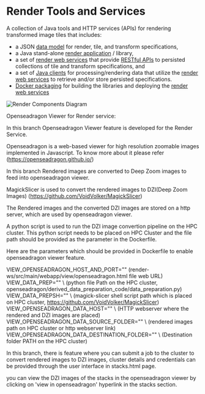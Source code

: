 # Render Tools and Services

A collection of Java tools and HTTP services (APIs) for rendering transformed image tiles that includes:

  - a JSON [data model] for render, tile, and transform specifications,
  - a Java stand-alone [render application] / library,
  - a set of [render web services] that provide [RESTful APIs] to 
    persisted collections of tile and transform specifications, and 
  - a set of [Java clients] for processing/rendering data that utilize the [render web services] 
    to retrieve and/or store persisted specifications.
  - [Docker packaging] for building the libraries and deploying the [render web services]  
  
  ![Render Components Diagram](docs/src/site/resources/image/render-components.png)
  
  [data model]: <docs/src/site/markdown/data-model.md>
  [Java clients]: <docs/src/site/markdown/render-ws-java-client.md>
  [level 2 REST]: <http://martinfowler.com/articles/richardsonMaturityModel.html>
  [render application]: <docs/src/site/markdown/render-app.md>
  [render web services]: <docs/src/site/markdown/render-ws.md>
  [RESTful APIs]: <docs/src/site/markdown/render-ws-api/render-ws-api.md>
  [Docker packaging]: <docs/src/site/markdown/render-ws-docker.md>
  
  
  Openseadragon Viewer for Render service:
  
  In this branch Openseadragon Viewer feature is developed for the Render Service. 
  
  Openseadragon is a web-based viewer for high resolution zoomable images implemented in Javascript. To know more about it please refer (https://openseadragon.github.io/)
  
  In this branch Rendered images are converted to Deep Zoom images to feed into openseadragon viewer. 
  
  MagickSlicer is used to convert the rendered images to DZI(Deep Zoom Images) (https://github.com/VoidVolker/MagickSlicer)
  
  The Rendered images and the converted DZI images are stored on a http server, which are used by openseadragon viewer.
  
  A python script is used to run the DZI image convertion pipeline on the HPC cluster. This python script needs to be placed on HPC Cluster and 
  the file path should be provided as the parameter in the Dockerfile.
  
  Here are the parameters which should be provided in Dockerfile to enable openseadragon viewer feature.
  
  VIEW_OPENSEADRAGON_HOST_AND_PORT=""  (render-ws/src/main/webapp/view/openseadragon.html file web URL)
  VIEW_DATA_PREP="" \ (python file Path on the HPC cluster, openseadragon/derived_data_preparation_code/data_preparation.py)
  VIEW_DATA_PREPSH="" \ (magick-slicer shell script path which is placed on HPC cluster, https://github.com/VoidVolker/MagickSlicer)
  VIEW_OPENSEADRAGON_DATA_HOST="" \ (HTTP webserver where the rendered and DZI images are placed)
  VIEW_OPENSEADRAGON_DATA_SOURCE_FOLDER="" \ (rendered images path on HPC cluster or http webserver link)
  VIEW_OPENSEADRAGON_DATA_DESTINATION_FOLDER="" \ (Destination folder PATH on the HPC cluster)
  
  
  In this branch, there is feature where you can submit a job to the cluster to convert rendered images to DZI images, cluster details and credentials can be provided through the user interface in stacks.html page.
  
  you can view the DZI images of the stacks in the openseadragon viewer by clicking on 'view in openseadragon' hyperlink in the stacks section.
  
  
  
  
  
  
  
  
